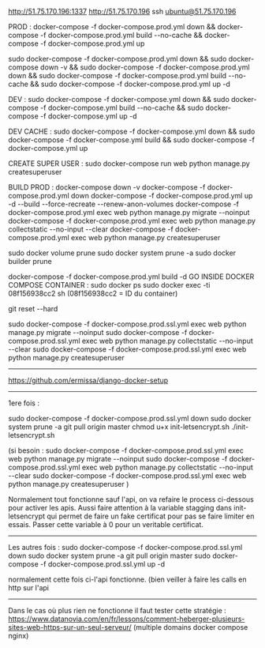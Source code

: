 http://51.75.170.196:1337
http://51.75.170.196
ssh ubuntu@51.75.170.196


PROD :
docker-compose -f docker-compose.prod.yml down && docker-compose -f docker-compose.prod.yml build --no-cache && docker-compose -f docker-compose.prod.yml up

sudo docker-compose -f docker-compose.prod.yml down && sudo docker-compose down -v && sudo docker-compose -f docker-compose.prod.yml down && sudo docker-compose -f docker-compose.prod.yml build --no-cache && sudo docker-compose -f docker-compose.prod.yml up -d

DEV :
sudo docker-compose -f docker-compose.yml down && sudo docker-compose -f docker-compose.yml build --no-cache && sudo docker-compose -f docker-compose.yml up -d


DEV CACHE : 
sudo docker-compose -f docker-compose.yml down && sudo docker-compose -f docker-compose.yml build && sudo docker-compose -f docker-compose.yml up


CREATE SUPER USER :
sudo docker-compose run web python manage.py createsuperuser

BUILD PROD :
docker-compose down -v
docker-compose -f docker-compose.prod.yml down
docker-compose -f docker-compose.prod.yml up -d --build --force-recreate --renew-anon-volumes
docker-compose -f docker-compose.prod.yml exec web python manage.py migrate --noinput
docker-compose -f docker-compose.prod.yml exec web python manage.py collectstatic --no-input --clear
docker-compose -f docker-compose.prod.yml exec web python manage.py createsuperuser

sudo docker volume prune
sudo docker system prune -a
sudo docker builder prune

docker-compose -f docker-compose.prod.yml build -d
GO INSIDE DOCKER COMPOSE CONTAINER :
sudo docker ps
sudo docker exec -ti 08f156938cc2 sh
(08f156938cc2 = ID du container)

git reset --hard

sudo docker-compose -f docker-compose.prod.ssl.yml exec web python manage.py migrate --noinput
sudo docker-compose -f docker-compose.prod.ssl.yml exec web python manage.py collectstatic --no-input --clear
sudo docker-compose -f docker-compose.prod.ssl.yml exec web python manage.py
 createsuperuser

-----------------------------------------------------------------
https://github.com/ermissa/django-docker-setup
***********
1ere fois : 

sudo docker-compose -f docker-compose.prod.ssl.yml down
sudo docker system prune -a
git pull origin master
chmod u+x init-letsencrypt.sh 
./init-letsencrypt.sh

(si besoin  : 
sudo docker-compose -f docker-compose.prod.ssl.yml exec web python manage.py migrate --noinput
sudo docker-compose -f docker-compose.prod.ssl.yml exec web python manage.py collectstatic --no-input --clear
sudo docker-compose -f docker-compose.prod.ssl.yml exec web python manage.py
 createsuperuser )

Normalement tout fonctionne sauf l'api, on va refaire le process ci-dessous pour
activer les apis. Aussi faire attention à la variable stagging dans init-letsencrypt
qui permet de faire un fake certificat pour pas se faire limiter en essais.
Passer cette variable à 0 pour un veritable certificat.

*****************
Les autres fois : 
sudo docker-compose -f docker-compose.prod.ssl.yml down
sudo docker system prune -a
git pull origin master
sudo docker-compose -f docker-compose.prod.ssl.yml up -d

normalement cette fois ci-l'api fonctionne. (bien veiller à faire les calls en
http sur l'api

*****************

Dans le cas où plus rien ne fonctionne il faut tester cette stratégie :
https://www.datanovia.com/en/fr/lessons/comment-heberger-plusieurs-sites-web-https-sur-un-seul-serveur/
(multiple domains docker compose nginx)


